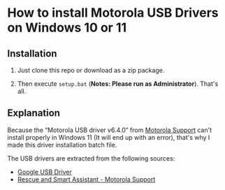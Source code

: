 # How to install Motorola USB Drivers on Windows 10 or 11

## Installation

1. Just clone this repo or download as a zip package.

2. Then execute `setup.bat` (**Notes: Please run as Administrator**). That's all.

## Explanation

Because the “Motorola USB driver v6.4.0” from [Motorola Support](https://en-gb.support.motorola.com/app/usb-drivers) can't install properly in Windows 11 (It will end up with an error), that's why I made this driver installation batch file.

The USB drivers are extracted from the following sources:

* [Google USB Driver](https://developer.android.com/studio/run/win-usb)
* [Rescue and Smart Assistant - Motorola Support](https://en-gb.support.motorola.com/app/answers/detail/a_id/158726)
